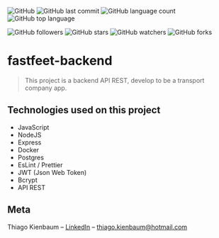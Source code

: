 ![GitHub](https://img.shields.io/github/license/ThiagoKienbaum/fastfeet-backend)
![GitHub last commit](https://img.shields.io/github/last-commit/ThiagoKienbaum/fastfeet-backend)
![GitHub language count](https://img.shields.io/github/languages/count/ThiagoKienbaum/fastfeet-backend)
![GitHub top language](https://img.shields.io/github/languages/top/ThiagoKienbaum/fastfeet-backend)


![GitHub followers](https://img.shields.io/github/followers/ThiagoKienbaum?label=Follow&style=social)
![GitHub stars](https://img.shields.io/github/stars/ThiagoKienbaum/fastfeet-backend?style=social)
![GitHub watchers](https://img.shields.io/github/watchers/ThiagoKienbaum/fastfeet-backend?style=social)
![GitHub forks](https://img.shields.io/github/forks/ThiagoKienbaum/fastfeet-backend?style=social)


# fastfeet-backend

> This project is a backend API REST, develop to be a transport company app.

## Technologies used on this project
- JavaScript
- NodeJS
- Express
- Docker
- Postgres
- EsLint / Prettier
- JWT (Json Web Token)
- Bcrypt
- API REST


## Meta

Thiago Kienbaum – [LinkedIn](https://www.linkedin.com/in/thiago-kienbaum/) – thiago.kienbaum@hotmail.com
